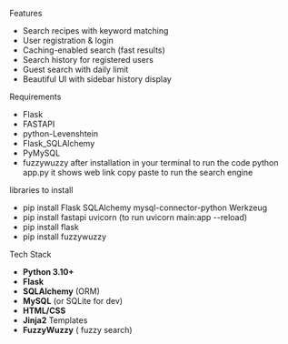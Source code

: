 Features

- Search  recipes with keyword matching
-  User registration & login
-  Caching-enabled search (fast results)
-  Search history for registered users
-  Guest search with daily limit
-  Beautiful UI with sidebar history display

Requirements
- Flask
- FASTAPI
- python-Levenshtein
- Flask_SQLAlchemy
- PyMySQL
- fuzzywuzzy
after installation in your terminal to run the code python app.py
it shows web link copy paste to run the search engine

libraries to install
- pip install Flask SQLAlchemy mysql-connector-python Werkzeug
- pip install fastapi uvicorn (to run uvicorn main:app --reload)
- pip install flask
- pip install fuzzywuzzy


Tech Stack

- **Python 3.10+**
- **Flask**
- **SQLAlchemy** (ORM)
- **MySQL** (or SQLite for dev)
- **HTML/CSS**
- **Jinja2** Templates
- **FuzzyWuzzy** ( fuzzy search)

